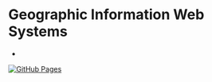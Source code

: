 # Geographic Information Web Systems
- 

[![GitHub Pages](https://img.shields.io/badge/GitHub%20Pages-Deployed-brightgreen)](https://kristiania-kws2100-2024.github.io/kws2100-exam-ABergli/)
